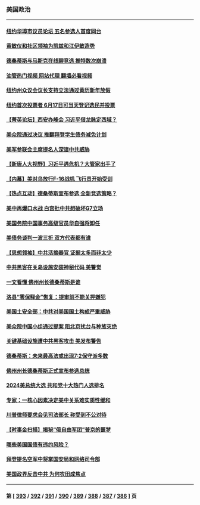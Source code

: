 ### 美国政治
---
#### [纽约华埠市议员论坛 五名参选人首度同台](../../pages/ncid1078159/n14003590.md?05251645) 
#### [黄敏仪和社区领袖为凯兹和江伊敏造势](../../pages/ncid1078159/n14003624.md?05251645) 
#### [德桑蒂斯与马斯克在线聊竞选 推特数次崩溃](../../pages/ncid1078159/n14003553.md?05251645) 
#### [油管热门视频 网站代理 翻墙必看视频](http://138.2.39.72:81/youtube.html?epic-marker?05251645)
#### [纽约州众议会议长支持立法通过黄历新年放假](../../pages/ncid1078159/n14003595.md?05251645) 
#### [纽约首次投票者 6月17日可当天登记选民并投票](../../pages/ncid1078159/n14003593.md?05251645) 
#### [【菁英论坛】西安办峰会 习近平借龙脉定西域？](../../pages/ncid1078159/n14003477.md?05251645) 
#### [美众院通过决议 推翻拜登学生债务减免计划](../../pages/ncid1078159/n14003447.md?05251645) 
#### [美军参联会主席提名人深谙中共威胁](../../pages/ncid1078159/n14003467.md?05251645) 
#### [【新唐人大视野】习近平遇危机？大管家出手了](../../pages/ncid1078159/n14003468.md?05251645) 
#### [【内幕】美对乌放行F-16战机 飞行员开始受训](../../pages/ncid1078159/n14002651.md?05251645) 
#### [【热点互动】德桑蒂斯宣布参选 全新竞选策略？](../../pages/ncid1078159/n14003412.md?05251645) 
#### [美中再爆口水战 白宫批中共想破坏G7立场](../../pages/ncid1078159/n14003380.md?05251645) 
#### [美国务院中国事务高级官员华自强将卸任](../../pages/ncid1078159/n14003422.md?05251645) 
#### [美债务谈判一波三折 双方代表都有谁](../../pages/ncid1078159/n14003330.md?05251645) 
#### [【思想领袖】中共活摘器官 证据太多而非太少](../../pages/ncid1078159/n13997738.md?05251645) 
#### [中共黑客在关岛设施安装神秘代码 美警觉](../../pages/ncid1078159/n14003421.md?05251645) 
#### [一文看懂 佛州州长德桑蒂斯是谁](../../pages/ncid1078159/n14003387.md?05251645) 
#### [洛县“零保释金”恢复：提审前不能关押嫌犯](../../pages/ncid1078159/n14003349.md?05251645) 
#### [美国土安全部：中共对美国国土构成严重威胁](../../pages/ncid1078159/n14003362.md?05251645) 
#### [美众院中国小组通过提案 阻北京扰台与种族灭绝](../../pages/ncid1078159/n14003358.md?05251645) 
#### [关键基础设施遭中共黑客攻击 美发布警告](../../pages/ncid1078159/n14003389.md?05251645) 
#### [德桑蒂斯：未来最高法或出现7:2保守派多数](../../pages/ncid1078159/n14003315.md?05251645) 
#### [佛州州长德桑蒂斯正式宣布参选总统](../../pages/ncid1078159/n14003383.md?05251645) 
#### [2024美总统大选 共和党十大热门人选排名](../../pages/ncid1078159/n14003307.md?05251645) 
#### [专家：一核心因素决定美中关系难实质性缓和](../../pages/ncid1078159/n14003322.md?05251645) 
#### [川普律师要求会见司法部长 称受到不公对待](../../pages/ncid1078159/n14003267.md?05251645) 
#### [【时事金扫描】揭秘“俄自由军团”普京的噩梦](../../pages/ncid1078159/n14003329.md?05251645) 
#### [哪些美国国债有违约风险？](../../pages/ncid1078159/n14003259.md?05251645) 
#### [拜登提名空军中将掌国安局和网络司令部](../../pages/ncid1078159/n14003262.md?05251645) 
#### [美国政界反击中共 为何农田成焦点](../../pages/ncid1078159/n14003260.md?05251645) 

---
#### 第 [ [393](./393.md?05251645) / [392](./392.md?05251645) / [391](./391.md?05251645) / [390](./390.md?05251645) / [389](./389.md?05251645) / [388](./388.md?05251645) / [387](./387.md?05251645) / [386](./386.md?05251645) ] 页
